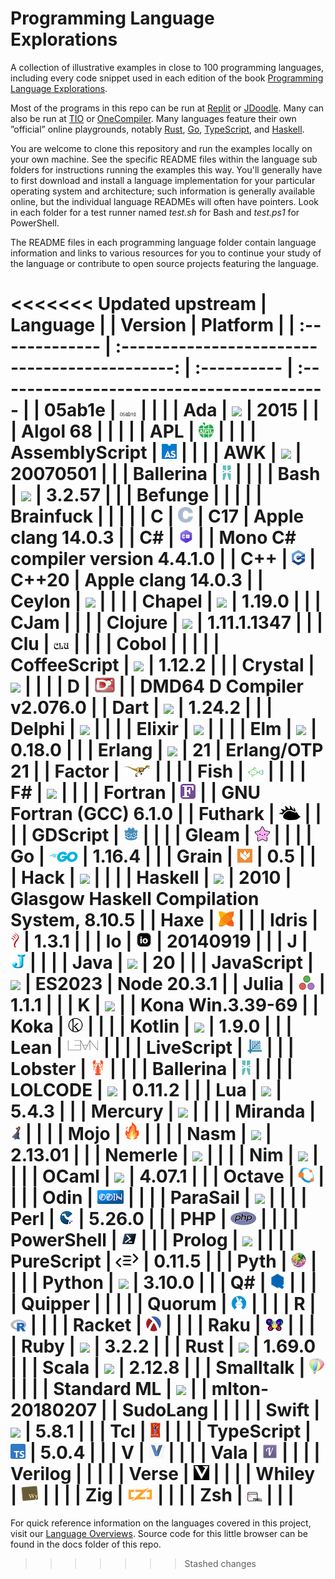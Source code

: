# Programming Language Explorations

A collection of illustrative examples in close to 100 programming languages, including every code snippet used in each edition of the book [Programming Language Explorations](https://rtoal.github.io/ple).

Most of the programs in this repo can be run at [Replit](https://replit.com) or [JDoodle](https://www.jdoodle.com/). Many can also be run at [TIO](https://tio.run) or [OneCompiler](https://onecompiler.com/). Many languages feature their own ”official” online playgrounds, notably [Rust](https://play.rust-lang.org/), [Go](https://play.golang.com/), [TypeScript](https://www.typescriptlang.org/play), and [Haskell](https://play.haskell.org/).

You are welcome to clone this repository and run the examples locally on your own machine. See the specific README files within the language sub folders for instructions running the examples this way. You'll generally have to first download and install a language implementation for your particular operating system and architecture; such information is generally available online, but the individual language READMEs will often have pointers. Look in each folder for a test runner named _test.sh_ for Bash and _test.ps1_ for PowerShell.

The README files in each programming language folder contain language information and links to various resources for you to continue your study of the language or contribute to open source projects featuring the language.

<<<<<<< Updated upstream
| **Language**   |                                                | **Version** | **Platform**                               |
| :------------- | :--------------------------------------------: | :---------- | :----------------------------------------- |
| 05ab1e         |     ![](docs/resources/05ab1e-logo-24.png)     |             |                                            |
| Ada            |      ![](docs/resources/ada-logo-24.png)       | 2015        |                                            |
| Algol 68       |                                                |             |                                            |
| APL            |      ![](docs/resources/apl-logo-24.png)       |             |                                            |
| AssemblyScript | ![](docs/resources/assemblyscript-logo-24.png) |             |                                            |
| AWK            |      ![](docs/resources/awk-logo-24.png)       | 20070501    |                                            |
| Ballerina      |   ![](docs/resources/ballerina-logo-24.png)    |             |                                            |
| Bash           |      ![](docs/resources/bash-logo-24.png)      | 3.2.57      |                                            |
| Befunge        |                                                |             |                                            |
| Brainfuck      |                                                |             |                                            |
| C              |       ![](docs/resources/c-logo-24.png)        | C17         | Apple clang 14.0.3                         |
| C#             |     ![](docs/resources/csharp-logo-24.png)     |             | Mono C# compiler version 4.4.1.0           |
| C++            |      ![](docs/resources/cpp-logo-24.png)       | C++20       | Apple clang 14.0.3                         |
| Ceylon         |     ![](docs/resources/ceylon-logo-24.png)     |             |                                            |
| Chapel         |     ![](docs/resources/chapel-logo-24.png)     | 1.19.0      |                                            |
| CJam           |                                                |             |
| Clojure        |    ![](docs/resources/clojure-logo-24.png)     | 1.11.1.1347 |                                            |
| Clu            |      ![](docs/resources/clu-logo-24.png)       |             |                                            |
| Cobol          |                                                |             |                                            |
| CoffeeScript   |  ![](docs/resources/coffeescript-logo-24.png)  | 1.12.2      |                                            |
| Crystal        |    ![](docs/resources/crystal-logo-24.png)     |             |                                            |
| D              |       ![](docs/resources/d-logo-24.png)        |             | DMD64 D Compiler v2.076.0                  |
| Dart           |      ![](docs/resources/dart-logo-24.png)      | 1.24.2      |                                            |
| Delphi         |     ![](docs/resources/delphi-logo-24.png)     |             |                                            |
| Elixir         |     ![](docs/resources/elixir-logo-24.png)     |             |                                            |
| Elm            |      ![](docs/resources/elm-logo-24.png)       | 0.18.0      |                                            |
| Erlang         |     ![](docs/resources/erlang-logo-24.png)     | 21          | Erlang/OTP 21                              |
| Factor         |     ![](docs/resources/factor-logo-24.png)     |             |                                            |
| Fish           |      ![](docs/resources/fish-logo-24.png)      |             |                                            |
| F#             |     ![](docs/resources/fsharp-logo-24.png)     |             |                                            |
| Fortran        |    ![](docs/resources/fortran-logo-24.png)     |             | GNU Fortran (GCC) 6.1.0                    |
| Futhark        |    ![](docs/resources/futhark-logo-24.png)     |             |                                            |
| GDScript       |    ![](docs/resources/gdscript-logo-24.png)    |             |                                            |
| Gleam          |     ![](docs/resources/gleam-logo-24.png)      |             |                                            |
| Go             |       ![](docs/resources/go-logo-24.png)       | 1.16.4      |                                            |
| Grain          |     ![](docs/resources/grain-logo-24.png)      | 0.5         |                                            |
| Hack           |      ![](docs/resources/hack-logo-24.png)      |             |                                            |
| Haskell        |    ![](docs/resources/haskell-logo-24.png)     | 2010        | Glasgow Haskell Compilation System, 8.10.5 |
| Haxe           |      ![](docs/resources/haxe-logo-24.png)      |             |
| Idris          |     ![](docs/resources/idris-logo-24.png)      | 1.3.1       |                                            |
| Io             |       ![](docs/resources/io-logo-24.png)       | 20140919    |                                            |
| J              |       ![](docs/resources/j-logo-24.png)        |             |                                            |
| Java           |      ![](docs/resources/java-logo-24.png)      | 20          |                                            |
| JavaScript     |   ![](docs/resources/javascript-logo-24.png)   | ES2023      | Node 20.3.1                                |
| Julia          |     ![](docs/resources/julia-logo-24.png)      | 1.1.1       |                                            |
| K              |       ![](docs/resources/k-logo-24.png)        |             | Kona Win.3.39-69                           |
| Koka           |      ![](docs/resources/koka-logo-24.png)      |             |                                            |
| Kotlin         |     ![](docs/resources/kotlin-logo-24.png)     | 1.9.0       |                                            |
| Lean           |      ![](docs/resources/lean-logo-24.png)      |             |                                            |
| LiveScript     |   ![](docs/resources/livescript-logo-24.png)   |             |
| Lobster        |    ![](docs/resources/lobster-logo-24.png)     |             |                                            |
| Ballerina      |   ![](docs/resources/ballerina-logo-24.png)    |             |                                            |
| LOLCODE        |    ![](docs/resources/lolcode-logo-24.png)     | 0.11.2      |                                            |
| Lua            |      ![](docs/resources/lua-logo-24.png)       | 5.4.3       |                                            |
| Mercury        |    ![](docs/resources/mercury-logo-24.png)     |             |                                            |
| Miranda        |    ![](docs/resources/miranda-logo-24.png)     |             |                                            |
| Mojo           |      ![](docs/resources/mojo-logo-24.png)      |             |                                            |
| Nasm           |      ![](docs/resources/nasm-logo-24.png)      | 2.13.01     |                                            |
| Nemerle        |    ![](docs/resources/nemerle-logo-24.png)     |             |                                            |
| Nim            |      ![](docs/resources/nim-logo-24.png)       |             |                                            |
| OCaml          |     ![](docs/resources/ocaml-logo-24.png)      | 4.07.1      |                                            |
| Octave         |     ![](docs/resources/octave-logo-24.png)     |             |                                            |
| Odin           |      ![](docs/resources/odin-logo-24.png)      |             |                                            |
| ParaSail       |    ![](docs/resources/parasail-logo-24.png)    |             |                                            |
| Perl           |      ![](docs/resources/perl-logo-24.png)      | 5.26.0      |                                            |
| PHP            |      ![](docs/resources/php-logo-24.png)       |             |                                            |
| PowerShell     |   ![](docs/resources/powershell-logo-24.png)   |             |
| Prolog         |     ![](docs/resources/prolog-logo-24.png)     |             |                                            |
| PureScript     |   ![](docs/resources/purescript-logo-24.png)   | 0.11.5      |                                            |
| Pyth           |      ![](docs/resources/pyth-logo-24.png)      |             |                                            |
| Python         |     ![](docs/resources/python-logo-24.png)     | 3.10.0      |                                            |
| Q#             |     ![](docs/resources/qsharp-logo-24.png)     |             |                                            |
| Quipper        |                                                |             |                                            |
| Quorum         |     ![](docs/resources/quorum-logo-24.png)     |             |                                            |
| R              |       ![](docs/resources/r-logo-24.png)        |             |                                            |
| Racket         |     ![](docs/resources/racket-logo-24.png)     |             |                                            |
| Raku           |      ![](docs/resources/raku-logo-24.png)      |             |                                            |
| Ruby           |      ![](docs/resources/ruby-logo-24.png)      | 3.2.2       |                                            |
| Rust           |      ![](docs/resources/rust-logo-24.png)      | 1.69.0      |                                            |
| Scala          |     ![](docs/resources/scala-logo-24.png)      | 2.12.8      |                                            |
| Smalltalk      |   ![](docs/resources/smalltalk-logo-24.png)    |             |                                            |
| Standard ML    |      ![](docs/resources/sml-logo-24.png)       |             | mlton-20180207                             |
| SudoLang       |                                                |             |                                            |
| Swift          |     ![](docs/resources/swift-logo-24.png)      | 5.8.1       |                                            |
| Tcl            |      ![](docs/resources/tcl-logo-24.png)       |             |                                            |
| TypeScript     |   ![](docs/resources/typescript-logo-24.png)   | 5.0.4       |                                            |
| V              |       ![](docs/resources/v-logo-24.png)        |             |                                            |
| Vala           |      ![](docs/resources/vala-logo-24.png)      |             |                                            |
| Verilog        |                                                |             |                                            |
| Verse          |     ![](docs/resources/verse-logo-24.png)      |             |                                            |
| Whiley         |     ![](docs/resources/whiley-logo-24.png)     |             |                                            |
| Zig            |      ![](docs/resources/zig-logo-24.png)       |             |                                            |
| Zsh            |      ![](docs/resources/zsh-logo-24.png)       |             |                                            |
=======
For quick reference information on the languages covered in this project, visit our [Language Overviews](https://rtoal.github.io/ple/docs/overviews.html). Source code for this little browser can be found in the docs folder of this repo.
>>>>>>> Stashed changes
